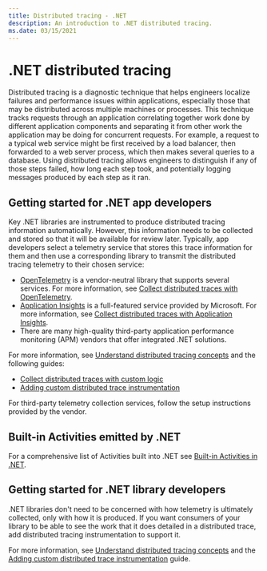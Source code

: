 ```yaml
---
title: Distributed tracing - .NET
description: An introduction to .NET distributed tracing.
ms.date: 03/15/2021
---
```

# .NET distributed tracing

Distributed tracing is a diagnostic technique that helps engineers localize failures and
performance issues within applications, especially those that may be distributed across
multiple machines or processes. This technique tracks requests through an application
correlating together work done by different application components and separating it from
other work the application may be doing for concurrent requests. For example, a request to a
typical web service might be first received by a load balancer, then forwarded to a web server
process, which then makes several queries to a database. Using distributed tracing allows
engineers to distinguish if any of those steps failed, how long each step took, and potentially
logging messages produced by each step as it ran.

## Getting started for .NET app developers

Key .NET libraries are instrumented to produce distributed tracing information automatically. However, this information needs to be collected and stored so that it will be available for review later.
Typically, app developers select a telemetry service that stores this trace information for them and
then use a corresponding library to transmit the distributed tracing telemetry to their chosen
service:

- [OpenTelemetry](https://github.com/open-telemetry/opentelemetry-dotnet/blob/main/docs/trace/getting-started-console/README.md)
is a vendor-neutral library that supports several services. For more information, see [Collect distributed traces with OpenTelemetry](distributed-tracing-collection-walkthroughs.md#collect-traces-using-opentelemetry).
- [Application Insights](/azure/azure-monitor/app/distributed-tracing)
is a full-featured service provided by Microsoft. For more information, see [Collect distributed traces with Application Insights](distributed-tracing-collection-walkthroughs.md#collect-traces-using-application-insights).
- There are many high-quality third-party application performance monitoring (APM) vendors that offer integrated .NET solutions.

For more information, see [Understand distributed tracing concepts](distributed-tracing-concepts.md) and the following guides:

- [Collect distributed traces with custom logic](distributed-tracing-collection-walkthroughs.md#collect-traces-using-custom-logic)
- [Adding custom distributed trace instrumentation](distributed-tracing-instrumentation-walkthroughs.md)

For third-party telemetry collection services, follow the setup instructions provided by the vendor.

## Built-in Activities emitted by .NET

For a comprehensive list of Activities built into .NET see [Built-in Activities in .NET](distributed-tracing-builtin-activities.md).

## Getting started for .NET library developers

.NET libraries don't need to be concerned with how telemetry is ultimately collected, only
with how it is produced. If you want consumers of your library to be able to see the work that it does detailed in a distributed trace, add distributed tracing instrumentation to support it.

For more information, see [Understand distributed tracing concepts](distributed-tracing-concepts.md) and the [Adding custom distributed trace instrumentation](distributed-tracing-instrumentation-walkthroughs.md) guide.

